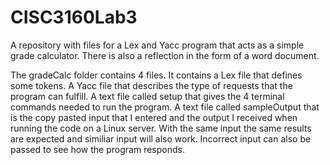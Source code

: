 # CISC3160Lab3
A repository with files for a Lex and Yacc program that acts as a simple grade calculator.
There is also a reflection in the form of a word document.


The gradeCalc folder contains 4 files.
It contains a Lex file that defines some tokens.
A Yacc file that describes the type of requests that the program can fulfill.
A text file called setup that gives the 4 terminal commands needed to run the program.
A text file called sampleOutput that is the copy pasted input that I entered and the output I received when 
running the code on a Linux server.
With the same input the same results are expected and similiar input will also work.
Incorrect input can also be passed to see how the program responds.
